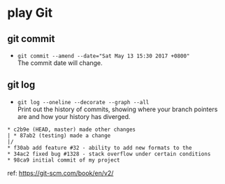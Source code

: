 # play Git  
## git commit
- `git commit --amend --date="Sat May 13 15:30 2017 +0800"`  
The commit date will change. 

## git log  
- `git log --oneline --decorate --graph --all`   
Print out the history of commits, showing where your branch pointers are and how your history has diverged.  
```
* c2b9e (HEAD, master) made other changes
| * 87ab2 (testing) made a change
|/
* f30ab add feature #32 - ability to add new formats to the
* 34ac2 fixed bug #1328 - stack overflow under certain conditions
* 98ca9 initial commit of my project
```
ref: https://git-scm.com/book/en/v2/  
